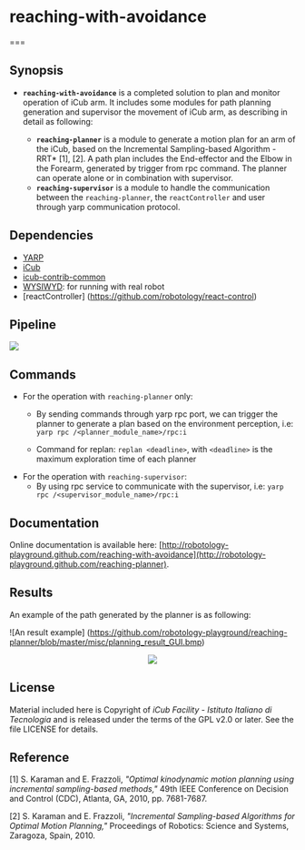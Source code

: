 # reaching-with-avoidance
===
## Synopsis

- **`reaching-with-avoidance`** is a completed solution to plan and monitor operation of iCub arm. It includes some modules for path planning generation and supervisor the movement of iCub arm, as describing in detail as following:

	- **`reaching-planner`** is a module to generate a motion plan for an arm of the iCub, based on the Incremental Sampling-based Algorithm - RRT* [1], [2]. A path plan includes the End-effector and the Elbow in the Forearm, generated by trigger from rpc command. The planner can operate alone or in combination with supervisor.
	- **`reaching-supervisor`** is a module to handle the communication between the `reaching-planner`, the `reactController` and user through yarp communication protocol.

## Dependencies
- [YARP](https://github.com/robotology/yarp)
- [iCub](https://github.com/robotology/icub-main)
- [icub-contrib-common](https://github.com/robotology/icub-contrib-common)
- [WYSIWYD](https://github.com/robotology/wysiwyd): for running with real robot 
- [reactController] (https://github.com/robotology/react-control) 

## Pipeline

<img src="https://github.com/robotology-playground/reaching-planner/blob/master/misc/planner_new_trigger.bmp"/>

## Commands
- For the operation with `reaching-planner` only:
	- By sending commands through yarp rpc port, we can trigger the planner to generate a plan based on the environment perception,
i.e: `yarp rpc /<planner_module_name>/rpc:i`

	- Command for replan: `replan <deadline>`, with `<deadline>` is the maximum exploration time of each planner
- For the operation with `reaching-supervisor`:
	- By using rpc service to communicate with the supervisor, i.e: `yarp rpc /<supervisor_module_name>/rpc:i`

## Documentation
Online documentation is available here: [http://robotology-playground.github.com/reaching-with-avoidance](http://robotology-playground.github.com/reaching-planner).

## Results
An example of the path generated by the planner is as following:

![An result example] (https://github.com/robotology-playground/reaching-planner/blob/master/misc/planning_result_GUI.bmp)

<p align="center">
  <img src="https://github.com/robotology-playground/reaching-planner/blob/master/misc/planning_result_GUI.bmp"/>
</p>

## License
Material included here is Copyright of *iCub Facility - Istituto Italiano di Tecnologia*
and is released under the terms of the GPL v2.0 or later. See the file LICENSE for details.

## Reference
[1] S. Karaman and E. Frazzoli, *"Optimal kinodynamic motion planning using incremental sampling-based methods,"* 49th IEEE Conference on Decision and Control (CDC), Atlanta, GA, 2010, pp. 7681-7687.

[2] S. Karaman and E. Frazzoli, *"Incremental Sampling-based Algorithms for Optimal Motion Planning,"* Proceedings of Robotics: Science and Systems, Zaragoza, Spain, 2010.
 
